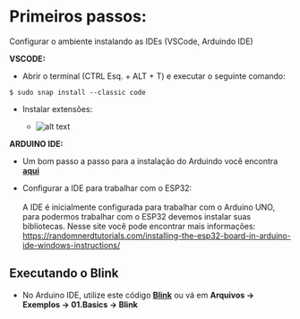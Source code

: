 # Primeiros passos:
Configurar o ambiente instalando as IDEs (VSCode, Arduindo IDE)

**VSCODE:**

* Abrir o terminal (CTRL Esq. + ALT + T) e executar o seguinte comando:
```
$ sudo snap install --classic code
```
* Instalar extensões:

  - ![alt text](https://github.com/LuisHBM/curso-prototipo-MR01/blob/main/extensions.png)

**ARDUINO IDE:**
* Um bom passo a passo para a instalação do Arduindo você encontra **[aqui](https://linuxopsys.com/topics/install-arduino-ide-on-ubuntu-20-04)**

* Configurar a IDE para trabalhar com o ESP32:
<br><br> A IDE é inicialmente configurada para trabalhar com o Arduino UNO, para podermos trabalhar com o ESP32 devemos instalar suas bibliotecas. Nesse site você pode encontrar mais informações: https://randomnerdtutorials.com/installing-the-esp32-board-in-arduino-ide-windows-instructions/

## Executando o Blink

* No Arduino IDE, utilize este código **[Blink](https://github.com/LuisHBM/curso-prototipo-MR01/blob/main/Blink.ino)** ou vá em **Arquivos -> Exemplos -> 01.Basics -> Blink** 
